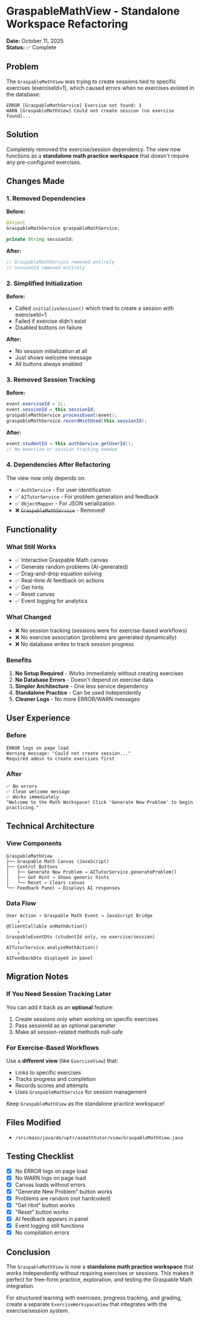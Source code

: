 # GraspableMathView - Standalone Workspace Refactoring

**Date:** October 11, 2025  
**Status:** ✅ Complete

## Problem
The `GraspableMathView` was trying to create sessions tied to specific exercises (exerciseId=1), which caused errors when no exercises existed in the database:
```
ERROR [GraspableMathService] Exercise not found: 1
WARN [GraspableMathView] Could not create session (no exercise found)...
```

## Solution
Completely removed the exercise/session dependency. The view now functions as a **standalone math practice workspace** that doesn't require any pre-configured exercises.

## Changes Made

### 1. Removed Dependencies
**Before:**
```java
@Inject
GraspableMathService graspableMathService;

private String sessionId;
```

**After:**
```java
// GraspableMathService removed entirely
// sessionId removed entirely
```

### 2. Simplified Initialization
**Before:**
- Called `initializeSession()` which tried to create a session with exerciseId=1
- Failed if exercise didn't exist
- Disabled buttons on failure

**After:**
- No session initialization at all
- Just shows welcome message
- All buttons always enabled

### 3. Removed Session Tracking
**Before:**
```java
event.exerciseId = 1L;
event.sessionId = this.sessionId;
graspableMathService.processEvent(event);
graspableMathService.recordHintUsed(this.sessionId);
```

**After:**
```java
event.studentId = this.authService.getUserId();
// No exercise or session tracking needed
```

### 4. Dependencies After Refactoring
The view now only depends on:
- ✅ `AuthService` - For user identification
- ✅ `AITutorService` - For problem generation and feedback
- ✅ `ObjectMapper` - For JSON serialization
- ❌ ~~`GraspableMathService`~~ - Removed!

## Functionality

### What Still Works
- ✅ Interactive Graspable Math canvas
- ✅ Generate random problems (AI-generated)
- ✅ Drag-and-drop equation solving
- ✅ Real-time AI feedback on actions
- ✅ Get hints
- ✅ Reset canvas
- ✅ Event logging for analytics

### What Changed
- ❌ No session tracking (sessions were for exercise-based workflows)
- ❌ No exercise association (problems are generated dynamically)
- ❌ No database writes to track session progress

### Benefits
1. **No Setup Required** - Works immediately without creating exercises
2. **No Database Errors** - Doesn't depend on exercise data
3. **Simpler Architecture** - One less service dependency
4. **Standalone Practice** - Can be used independently
5. **Cleaner Logs** - No more ERROR/WARN messages

## User Experience

### Before
```
ERROR logs on page load
Warning message: "Could not create session..."
Required admin to create exercises first
```

### After
```
✅ No errors
✅ Clean welcome message
✅ Works immediately
"Welcome to the Math Workspace! Click 'Generate New Problem' to begin practicing."
```

## Technical Architecture

### View Components
```
GraspableMathView
├── Graspable Math Canvas (JavaScript)
├── Control Buttons
│   ├── Generate New Problem → AITutorService.generateProblem()
│   ├── Get Hint → Shows generic hints
│   └── Reset → Clears canvas
└── Feedback Panel → Displays AI responses
```

### Data Flow
```
User Action → Graspable Math Event → JavaScript Bridge
    ↓
@ClientCallable onMathAction()
    ↓
GraspableEventDto (studentId only, no exercise/session)
    ↓
AITutorService.analyzeMathAction()
    ↓
AIFeedbackDto displayed in panel
```

## Migration Notes

### If You Need Session Tracking Later
You can add it back as an **optional** feature:
1. Create sessions only when working on specific exercises
2. Pass sessionId as an optional parameter
3. Make all session-related methods null-safe

### For Exercise-Based Workflows
Use a **different view** (like `ExerciseView`) that:
- Links to specific exercises
- Tracks progress and completion
- Records scores and attempts
- Uses `GraspableMathService` for session management

Keep `GraspableMathView` as the standalone practice workspace!

## Files Modified
- `/src/main/java/de/vptr/aimathtutor/view/GraspableMathView.java`

## Testing Checklist
- [x] No ERROR logs on page load
- [x] No WARN logs on page load
- [x] Canvas loads without errors
- [x] "Generate New Problem" button works
- [x] Problems are random (not hardcoded)
- [x] "Get Hint" button works
- [x] "Reset" button works
- [x] AI feedback appears in panel
- [x] Event logging still functions
- [x] No compilation errors

## Conclusion
The `GraspableMathView` is now a **standalone math practice workspace** that works independently without requiring exercises or sessions. This makes it perfect for free-form practice, exploration, and testing the Graspable Math integration.

For structured learning with exercises, progress tracking, and grading, create a separate `ExerciseWorkspaceView` that integrates with the exercise/session system.
